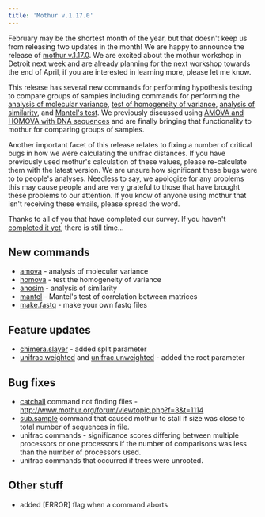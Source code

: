 ```yaml
---
title: 'Mothur v.1.17.0'
---
```

February may be the shortest month of the year, but that doesn\'t keep
us from releasing two updates in the month! We are happy to announce the
release of [mothur v.1.17.0](mothur_v.1.17.0). We are excited
about the mothur workshop in Detroit next week and are already planning
for the next workshop towards the end of April, if you are interested in
learning more, please let me know.

This release has several new commands for performing hypothesis testing
to compare groups of samples including commands for performing the [
analysis of molecular variance](amova), [ test of homogeneity
of variance](homova), [ analysis of
similarity](anosim), and [ Mantel\'s
test](mantel). We previously discussed using [AMOVA and
HOMOVA with DNA sequences](http://www.ncbi.nlm.nih.gov/pubmed/18239608)
and are finally bringing that functionality to mothur for comparing
groups of samples.

Another important facet of this release relates to fixing a number of
critical bugs in how we were calculating the unifrac distances. If you
have previously used mothur\'s calculation of these values, please
re-calculate them with the latest version. We are unsure how significant
these bugs were to to people\'s analyses. Needless to say, we apologize
for any problems this may cause people and are very grateful to those
that have brought these problems to our attention. If you know of anyone
using mothur that isn\'t receiving these emails, please spread the word.

Thanks to all of you that have completed our survey. If you haven\'t
[completed it
yet](http://www.mothur.org/limesurvey/index.php?sid=13611&lang=en),
there is still time\...

## New commands

-   [amova](amova) - analysis of molecular variance
-   [homova](homova) - test the homogeneity of variance
-   [anosim](anosim) - analysis of similarity
-   [mantel](mantel) - Mantel\'s test of correlation between
    matrices
-   [make.fastq](make.fastq) - make your own fastq files

## Feature updates

-   [chimera.slayer](chimera.slayer) - added split parameter
-   [unifrac.weighted](unifrac.weighted) and
    [unifrac.unweighted](unifrac.unweighted) - added the root
    parameter

## Bug fixes

-   [catchall](catchall) command not finding files -
    <http://www.mothur.org/forum/viewtopic.php?f=3&t=1114>
-   [sub.sample](sub.sample) command that caused mothur to
    stall if size was close to total number of sequences in file.
-   unifrac commands - significance scores differing between multiple
    processors or one processors if the number of comparisons was less
    than the number of processors used.
-   unifrac commands that occurred if trees were unrooted.

## Other stuff

-   added \[ERROR\] flag when a command aborts
